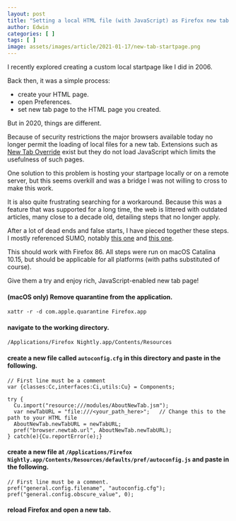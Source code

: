 ```yaml
---
layout: post
title: "Setting a local HTML file (with JavaScript) as Firefox new tab page"
author: Edwin
categories: [ ]
tags: [ ]
image: assets/images/article/2021-01-17/new-tab-startpage.png
---
```


I recently explored creating a custom local startpage like I did in 2006.

Back then, it was a simple process:

* create your HTML page.
* open Preferences.
* set new tab page to the HTML page you created.

But in 2020, things are different.

Because of security restrictions the major browsers available today no longer permit the loading of local files for a new tab. Extensions such as [New Tab Override](https://addons.mozilla.org/ja/firefox/addon/new-tab-override/) exist but they do not load JavaScript which limits the usefulness of such pages.

One solution to this problem is hosting your startpage locally or on a remote server, but this seems overkill and was a bridge I was not willing to cross to make this work.

It is also quite frustrating searching for a workaround. Because this was a feature that was supported for a long time, the web is littered with outdated articles, many close to a decade old, detailing steps that no longer apply.

After a lot of dead ends and false starts, I have pieced together these steps. I mostly referenced SUMO, notably [this one](https://support.mozilla.org/en-US/questions/1251199) and [this one](https://support.mozilla.org/ja/questions/1283835).

This should work with Firefox 86. All steps were run on macOS Catalina 10.15, but should be applicable for all platforms (with paths substituted of course).

Give them a try and enjoy rich, JavaScript-enabled new tab page!

#### (macOS only) Remove quarantine from the application.

`xattr -r -d com.apple.quarantine Firefox.app`

#### navigate to the working directory.

`/Applications/Firefox Nightly.app/Contents/Resources`

#### create a new file called `autoconfig.cfg` in this directory and paste in the following.

```
// First line must be a comment
var {classes:Cc,interfaces:Ci,utils:Cu} = Components;

try {
  Cu.import("resource:///modules/AboutNewTab.jsm");
  var newTabURL = "file:///<your_path_here>";   // Change this to the path to your HTML file
  AboutNewTab.newTabURL = newTabURL;
  pref("browser.newtab.url", AboutNewTab.newTabURL);
} catch(e){Cu.reportError(e);}
```

#### create a new file at `/Applications/Firefox Nightly.app/Contents/Resources/defaults/pref/autoconfig.js` and paste in the following.

```
// First line must be a comment.
pref("general.config.filename", "autoconfig.cfg");
pref("general.config.obscure_value", 0);
```

#### reload Firefox and open a new tab.
